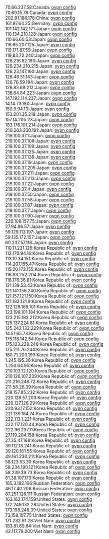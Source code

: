 70.66.237.58:Canada: [ovpn config](vpn/70_66_237_58.ovpn)  
70.69.15.78:Canada: [ovpn config](vpn/70_69_15_78.ovpn)  
202.91.186.178:China: [ovpn config](vpn/202_91_186_178.ovpn)  
161.97.64.25:Germany: [ovpn config](vpn/161_97_64_25.ovpn)  
101.142.142.171:Japan: [ovpn config](vpn/101_142_142_171.ovpn)  
110.134.210.128:Japan: [ovpn config](vpn/110_134_210_128.ovpn)  
110.66.60.53:Japan: [ovpn config](vpn/110_66_60_53.ovpn)  
116.65.207.125:Japan: [ovpn config](vpn/116_65_207_125.ovpn)  
119.171.87.59:Japan: [ovpn config](vpn/119_171_87_59.ovpn)  
119.83.72.240:Japan: [ovpn config](vpn/119_83_72_240.ovpn)  
126.216.82.193:Japan: [ovpn config](vpn/126_216_82_193.ovpn)  
126.234.210.215:Japan: [ovpn config](vpn/126_234_210_215.ovpn)  
126.23.147.160:Japan: [ovpn config](vpn/126_23_147_160.ovpn)  
126.48.51.143:Japan: [ovpn config](vpn/126_48_51_143.ovpn)  
126.76.59.194:Japan: [ovpn config](vpn/126_76_59_194.ovpn)  
126.83.69.212:Japan: [ovpn config](vpn/126_83_69_212.ovpn)  
138.64.84.223:Japan: [ovpn config](vpn/138_64_84_223.ovpn)  
147.192.114.237:Japan: [ovpn config](vpn/147_192_114_237.ovpn)  
14.14.73.180:Japan: [ovpn config](vpn/14_14_73_180.ovpn)  
150.9.94.13:Japan: [ovpn config](vpn/150_9_94_13.ovpn)  
153.201.35.219:Japan: [ovpn config](vpn/153_201_35_219.ovpn)  
157.14.205.23:Japan: [ovpn config](vpn/157_14_205_23.ovpn)  
183.176.101.214:Japan: [ovpn config](vpn/183_176_101_214.ovpn)  
210.203.230.191:Japan: [ovpn config](vpn/210_203_230_191.ovpn)  
219.100.37.1:Japan: [ovpn config](vpn/219_100_37_1.ovpn)  
219.100.37.108:Japan: [ovpn config](vpn/219_100_37_108.ovpn)  
219.100.37.109:Japan: [ovpn config](vpn/219_100_37_109.ovpn)  
219.100.37.125:Japan: [ovpn config](vpn/219_100_37_125.ovpn)  
219.100.37.138:Japan: [ovpn config](vpn/219_100_37_138.ovpn)  
219.100.37.19:Japan: [ovpn config](vpn/219_100_37_19.ovpn)  
219.100.37.205:Japan: [ovpn config](vpn/219_100_37_205.ovpn)  
219.100.37.211:Japan: [ovpn config](vpn/219_100_37_211.ovpn)  
219.100.37.213:Japan: [ovpn config](vpn/219_100_37_213.ovpn)  
219.100.37.22:Japan: [ovpn config](vpn/219_100_37_22.ovpn)  
219.100.37.4:Japan: [ovpn config](vpn/219_100_37_4.ovpn)  
219.100.37.50:Japan: [ovpn config](vpn/219_100_37_50.ovpn)  
219.100.37.58:Japan: [ovpn config](vpn/219_100_37_58.ovpn)  
219.100.37.67:Japan: [ovpn config](vpn/219_100_37_67.ovpn)  
219.100.37.7:Japan: [ovpn config](vpn/219_100_37_7.ovpn)  
219.100.37.90:Japan: [ovpn config](vpn/219_100_37_90.ovpn)  
220.108.157.75:Japan: [ovpn config](vpn/220_108_157_75.ovpn)  
27.94.96.57:Japan: [ovpn config](vpn/27_94_96_57.ovpn)  
59.129.113.197:Japan: [ovpn config](vpn/59_129_113_197.ovpn)  
59.135.172.157:Japan: [ovpn config](vpn/59_135_172_157.ovpn)  
60.237.57.116:Japan: [ovpn config](vpn/60_237_57_116.ovpn)  
110.11.221.128:Korea Republic of: [ovpn config](vpn/110_11_221_128.ovpn)  
112.170.94.16:Korea Republic of: [ovpn config](vpn/112_170_94_16.ovpn)  
113.10.34.151:Korea Republic of: [ovpn config](vpn/113_10_34_151.ovpn)  
114.207.155.47:Korea Republic of: [ovpn config](vpn/114_207_155_47.ovpn)  
115.20.173.155:Korea Republic of: [ovpn config](vpn/115_20_173_155.ovpn)  
116.93.252.204:Korea Republic of: [ovpn config](vpn/116_93_252_204.ovpn)  
118.176.36.81:Korea Republic of: [ovpn config](vpn/118_176_36_81.ovpn)  
121.139.53.43:Korea Republic of: [ovpn config](vpn/121_139_53_43.ovpn)  
121.141.156.240:Korea Republic of: [ovpn config](vpn/121_141_156_240.ovpn)  
121.157.121.150:Korea Republic of: [ovpn config](vpn/121_157_121_150.ovpn)  
121.182.121.9:Korea Republic of: [ovpn config](vpn/121_182_121_9.ovpn)  
122.128.169.101:Korea Republic of: [ovpn config](vpn/122_128_169_101.ovpn)  
123.199.101.184:Korea Republic of: [ovpn config](vpn/123_199_101_184.ovpn)  
123.215.182.212:Korea Republic of: [ovpn config](vpn/123_215_182_212.ovpn)  
125.137.224.81:Korea Republic of: [ovpn config](vpn/125_137_224_81.ovpn)  
125.242.132.229:Korea Republic of: [ovpn config](vpn/125_242_132_229.ovpn)  
14.51.65.73:Korea Republic of: [ovpn config](vpn/14_51_65_73.ovpn)  
175.118.142.54:Korea Republic of: [ovpn config](vpn/175_118_142_54.ovpn)  
175.123.228.246:Korea Republic of: [ovpn config](vpn/175_123_228_246.ovpn)  
175.211.76.244:Korea Republic of: [ovpn config](vpn/175_211_76_244.ovpn)  
180.71.203.199:Korea Republic of: [ovpn config](vpn/180_71_203_199.ovpn)  
1.245.195.36:Korea Republic of: [ovpn config](vpn/1_245_195_36.ovpn)  
1.250.64.95:Korea Republic of: [ovpn config](vpn/1_250_64_95.ovpn)  
210.103.12.120:Korea Republic of: [ovpn config](vpn/210_103_12_120.ovpn)  
210.126.107.239:Korea Republic of: [ovpn config](vpn/210_126_107_239.ovpn)  
211.216.248.72:Korea Republic of: [ovpn config](vpn/211_216_248_72.ovpn)  
211.58.26.39:Korea Republic of: [ovpn config](vpn/211_58_26_39.ovpn)  
218.157.85.232:Korea Republic of: [ovpn config](vpn/218_157_85_232.ovpn)  
220.126.57.203:Korea Republic of: [ovpn config](vpn/220_126_57_203.ovpn)  
220.127.126.29:Korea Republic of: [ovpn config](vpn/220_127_126_29.ovpn)  
220.93.17.152:Korea Republic of: [ovpn config](vpn/220_93_17_152.ovpn)  
221.139.164.74:Korea Republic of: [ovpn config](vpn/221_139_164_74.ovpn)  
222.113.1.221:Korea Republic of: [ovpn config](vpn/222_113_1_221.ovpn)  
222.117.120.44:Korea Republic of: [ovpn config](vpn/222_117_120_44.ovpn)  
222.96.237.11:Korea Republic of: [ovpn config](vpn/222_96_237_11.ovpn)  
27.119.204.158:Korea Republic of: [ovpn config](vpn/27_119_204_158.ovpn)  
27.35.47.168:Korea Republic of: [ovpn config](vpn/27_35_47_168.ovpn)  
39.112.18.241:Korea Republic of: [ovpn config](vpn/39_112_18_241.ovpn)  
39.120.161.55:Korea Republic of: [ovpn config](vpn/39_120_161_55.ovpn)  
49.161.230.211:Korea Republic of: [ovpn config](vpn/49_161_230_211.ovpn)  
58.123.53.30:Korea Republic of: [ovpn config](vpn/58_123_53_30.ovpn)  
58.234.190.121:Korea Republic of: [ovpn config](vpn/58_234_190_121.ovpn)  
58.239.39.73:Korea Republic of: [ovpn config](vpn/58_239_39_73.ovpn)  
61.38.107.173:Korea Republic of: [ovpn config](vpn/61_38_107_173.ovpn)  
185.3.182.106:Russian Federation: [ovpn config](vpn/185_3_182_106.ovpn)  
46.17.40.206:Russian Federation: [ovpn config](vpn/46_17_40_206.ovpn)  
87.251.126.111:Russian Federation: [ovpn config](vpn/87_251_126_111.ovpn)  
163.182.174.159:United States: [ovpn config](vpn/163_182_174_159.ovpn)  
172.249.132.28:United States: [ovpn config](vpn/172_249_132_28.ovpn)  
173.198.248.39:United States: [ovpn config](vpn/173_198_248_39.ovpn)  
73.158.107.75:United States: [ovpn config](vpn/73_158_107_75.ovpn)  
171.232.91.28:Viet Nam: [ovpn config](vpn/171_232_91_28.ovpn)  
183.81.69.64:Viet Nam: [ovpn config](vpn/183_81_69_64.ovpn)  
42.117.79.200:Viet Nam: [ovpn config](vpn/42_117_79_200.ovpn)  

